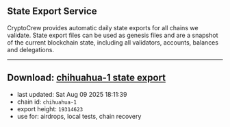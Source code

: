 ## State Export Service
CryptoCrew provides automatic daily state exports for all chains we validate. State export files can be used as genesis files and are a snapshot of the current blockchain state, including all validators, accounts, balances and delegations.

---
**Download: [chihuahua-1 state export](https://dl-eu2.ccvalidators.com/SERVICE/chihuahua/chihuahua-1_export_19314623.json)**
---

- last updated: Sat Aug 09 2025 18:11:39
- chain id: `chihuahua-1`
- export height: `19314623`
- use for: airdrops, local tests, chain recovery
